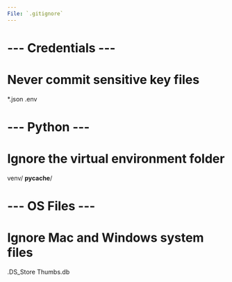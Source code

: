 ```yaml
---
File: `.gitignore`
---
```


# --- Credentials ---
# Never commit sensitive key files
*.json
.env

# --- Python ---
# Ignore the virtual environment folder
venv/
__pycache__/

# --- OS Files ---
# Ignore Mac and Windows system files
.DS_Store
Thumbs.db 

